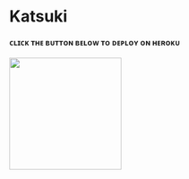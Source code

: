 # Katsuki

<h4> ᴄʟɪᴄᴋ ᴛʜᴇ ʙᴜᴛᴛᴏɴ ʙᴇʟᴏᴡ ᴛᴏ ᴅᴇᴘʟᴏʏ ᴏɴ ʜᴇʀᴏᴋᴜ</h4>    
<p><a href="https://heroku.com/deploy?template=https://github.com/Legend-Mukund/META-USERBOT"><img src="https://img.shields.io/badge/Deploy%20To%20Heroku-blueviolet?style=for-the-badge&logo=heroku" width="200""/></a></p>
